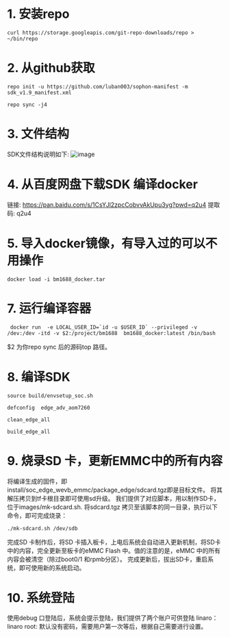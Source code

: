 # 1. 安装repo
```
curl https://storage.googleapis.com/git-repo-downloads/repo > ~/bin/repo
```
# 2. 从github获取
```
repo init -u https://github.com/luban003/sophon-manifest -m sdk_v1.9_manifest.xml

repo sync -j4
```
# 3. 文件结构
SDK文件结构说明如下:
![image](https://github.com/user-attachments/assets/4f72688f-6c81-4427-a9d7-47cf30eb58e1)

# 4. 从百度网盘下载SDK 编译docker
链接: https://pan.baidu.com/s/1CsYJl2zpcCobvvAkUpu3yg?pwd=q2u4 提取码: q2u4

# 5. 导入docker镜像，有导入过的可以不用操作
```
docker load -i bm1688_docker.tar
```
# 7. 运行编译容器
```
 docker run  -e LOCAL_USER_ID=`id -u $USER_ID` --privileged -v /dev:/dev -itd -v $2:/project/bm1688  bm1688_docker:latest /bin/bash
```
$2 为你repo sync 后的源码top 路径。

# 8. 编译SDK
```
source build/envsetup_soc.sh

defconfig  edge_adv_aom7260

clean_edge_all 

build_edge_all  
```
# 9. 烧录SD 卡，更新EMMC中的所有内容
将编译生成的固件，即install/soc_edge_wevb_emmc/package_edge/sdcard.tgz即是目标文件。 将其解压拷贝到tf卡根目录即可使用sd升级。
我们提供了对应脚本，用以制作SD卡， 位于images/mk-sdcard.sh. 将sdcard.tgz 拷贝至该脚本的同一目录，执行以下命令，即可完成烧录：
```
./mk-sdcard.sh /dev/sdb
```
完成SD 卡制作后，将SD 卡插入板卡，上电后系统会自动进入更新机制，将SD卡中的内容，完全更新至板卡的eMMC Flash 中。值的注意的是，eMMC 中的所有
内容会被清空（除过boot0/1 和rpmb分区）。
完成更新后，拔出SD卡，重启系统，即可使用新的系统启动。

# 10. 系统登陆
使用debug 口登陆后，系统会提示登陆，我们提供了两个账户可供登陆
linaro：linaro
root: 默认没有密码，需要用户第一次等后，根据自己需要进行设置。




